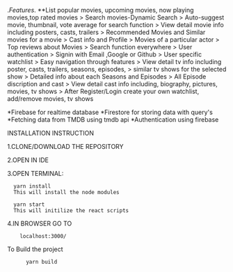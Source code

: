 .*Features*.
      **List popular movies, upcoming movies, now playing movies,top rated movies
      > Search movies-Dynamic Search
      > Auto-suggest movie, thumbnail, vote average for search function
      > View detail movie info including posters, casts, trailers
      > Recommended Movies and Similar movies for a movie
      > Cast info and Profile
      > Movies of a particular actor
      > Top reviews about Movies
      > Search function everywhere
      > User authentication
      > Signin with Email ,Google or Github
      > User specific watchlist
      > Easy navigation through features
      > View detail tv info including poster, casts, trailers, seasons, episodes,
      > similar tv shows for the selected show
      > Detailed info about each Seasons and Episodes
      > All Episode discription and cast
      > View detail cast info including, biography, pictures, movies, tv shows
      > After Register/Login create your own watchlist, add/remove movies, tv shows

  *Firebase for realtime database
  *Firestore for storing data with query's 
  *Fetching data from TMDB using tmdb api
  *Authentication using firebase
  

INSTALLATION INSTRUCTION

1.CLONE/DOWNLOAD THE REPOSITORY

2.OPEN IN IDE

3.OPEN TERMINAL:

  
      yarn install
      This will install the node modules
      
      yarn start
      This will initilize the react scripts
      
4.IN BROWSER GO TO
        
        localhost:3000/
        
   To Build the project
          
          yarn build
  
  

